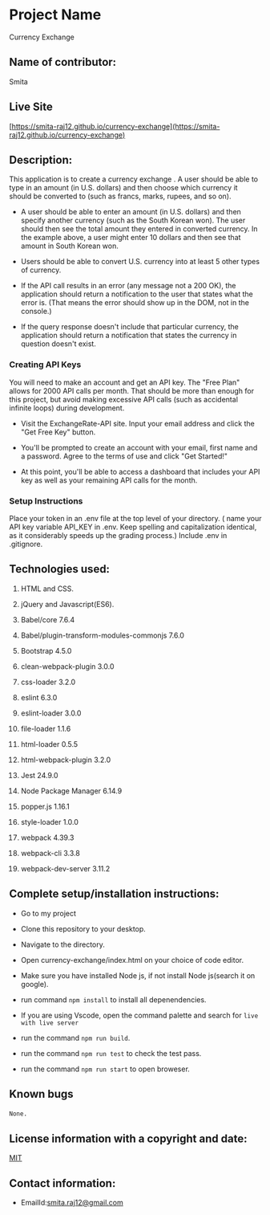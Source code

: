 # Project Name

   Currency Exchange

## Name of contributor:

Smita   

## Live Site

[https://smita-raj12.github.io/currency-exchange](https://smita-raj12.github.io/currency-exchange)

## Description:

This application is to create a currency exchange . A user should be able to type in an amount (in U.S. dollars) and then choose which currency it should be converted to (such as francs, marks, rupees, and so on).

- A user should be able to enter an amount (in U.S. dollars) and then specify another currency (such as the South Korean won). The user should then see the total amount they entered in converted currency. In the example above, a user might enter 10 dollars and then see that amount in South Korean won.

- Users should be able to convert U.S. currency into at least 5 other types of currency.

- If the API call results in an error (any message not a 200 OK), the application should return a notification to the user that states what the error is. (That means the error should show up in the DOM, not in the console.)

- If the query response doesn't include that particular currency, the application should return a notification that states the currency in question doesn't exist. 

### Creating API Keys

You will need to make an account and get an API key. The "Free Plan" allows for 2000 API calls per month. That should be more than enough for this project, but avoid making excessive API calls (such as accidental infinite loops) during development.

- Visit the ExchangeRate-API site. Input your email address and click the "Get Free Key" button.
- You'll be prompted to create an account with your email, first name and a password. Agree to the terms of use and click "Get Started!"

- At this point, you'll be able to access a dashboard that includes your API key as well as your remaining API calls for the month.

### Setup Instructions

Place your token in an .env file at the top level of your directory. ( name your API key variable API_KEY in .env. Keep spelling and capitalization identical, as it considerably speeds up the grading process.)
Include .env in .gitignore.


## Technologies used:

1. HTML and CSS.

2. jQuery and Javascript(ES6).

3. Babel/core 7.6.4

4. Babel/plugin-transform-modules-commonjs 7.6.0

5. Bootstrap 4.5.0

6. clean-webpack-plugin 3.0.0

7. css-loader 3.2.0

8. eslint 6.3.0

9. eslint-loader 3.0.0

10. file-loader 1.1.6

11. html-loader 0.5.5

12. html-webpack-plugin 3.2.0

13. Jest 24.9.0

15. Node Package Manager 6.14.9

16. popper.js 1.16.1

17. style-loader 1.0.0

18. webpack 4.39.3

19. webpack-cli 3.3.8

20. webpack-dev-server 3.11.2
    

## Complete setup/installation instructions:

* Go to my project       

* Clone this repository to your desktop.

* Navigate to the directory.

* Open currency-exchange/index.html on your choice of code editor.

* Make sure you have installed Node js, if not install Node js(search it on google).

* run command `npm install` to install all depenendencies.

* If you are using Vscode, open the command palette and search for `live
with live server`

* run the command `npm run build`.

* run the command `npm run test` to check the test pass.

* run the command `npm run start` to open broweser.


## Known bugs

`None.`     

## License information with a copyright and date:

 [MIT](https://opensource.org/licenses/MIT)

## Contact information:
   
* EmailId:smita.raj12@gmail.com

